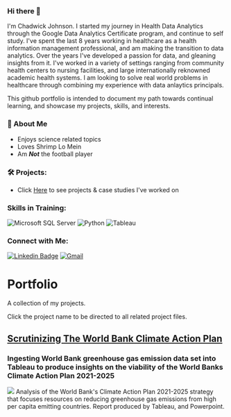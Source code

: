 ### Hi there 👋
I'm Chadwick Johnson. I started my journey in Health Data Analytics through the Google Data Analytics Certificate program, and continue to self study. I've spent the last 8 years working in healthcare as a health information management professional, and am making the transition to data analytics. Over the years I've developed a passion for data, and gleaning insights from it. I've worked in a variety of settings ranging from community health centers to nursing facilities, and large internationally reknowned academic health systems. I am looking to solve real world problems in healthcare through combining my experience with data anlaytics principals. 

This github portfolio is intended to document my path towards continual learning, and showcase my projects, skills, and interests.

### 🚨 About Me

- Enjoys science related topics
- Loves Shrimp Lo Mein
- Am ***Not*** the football player

### 🛠️ Projects:

- Click [Here](https://github.com/cgjohnso/portfolio/) to see projects & case studies I've worked on


### Skills in Training:

![Microsoft SQL Server](https://img.shields.io/badge/Microsoft_SQL_Server-CC2927?style=for-the-badge&logo=microsoft-sql-server&logoColor=white)
![Python](https://img.shields.io/badge/Python-3776AB?style=for-the-badge&logo=python&logoColor=white)
![Tableau](https://img.shields.io/badge/Tableau-E97627?style=for-the-badge&logo=Tableau&logoColor=white)

### Connect with Me:
[![Linkedin Badge](https://img.shields.io/badge/LinkedIn-0077B5?style=for-the-badge&logo=linkedin&logoColor=white)](https://www.linkedin.com/in/chadwickgjohnson/)
[![Gmail](https://img.shields.io/badge/Gmail-D14836?style=for-the-badge&logo=gmail&logoColor=white)](mailto:chadwickgjohnson@gmail.com)


# Portfolio
A collection of my projects.

Click the project name to be directed to all related project files.

## [Scrutinizing The World Bank Climate Action Plan](https://github.com/cgjohnso/Scrutinizing-The-World-Bank-Climate-Action-Plan)
### Ingesting World Bank greenhouse gas emission data set into Tableau to produce insights on the viability of the World Banks Climate Action Plan 2021-2025
![](https://github.com/cgjohnso/Scrutinizing-The-World-Bank-Climate-Action-Plan/blob/main/Factorysmoke.png)
Analysis of the World Bank's Climate Action Plan 2021-2025 strategy that focuses resources on reducing greenhouse gas emissions from high per capita emitting countries. Report produced by Tableau, and Powerpoint.





<!--
**cgjohnso/cgjohnso** is a ✨ _special_ ✨ repository because its `README.md` (this file) appears on your GitHub profile.

Here are some ideas to get you started:

- 🔭 I’m currently working on ...
- 🌱 I’m currently learning ...
- 👯 I’m looking to collaborate on ...
- 🤔 I’m looking for help with ...
- 💬 Ask me about ...
- 📫 How to reach me: ...
- 😄 Pronouns: ...
- ⚡ Fun fact: ...
-->
